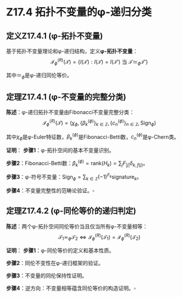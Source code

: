 # Z17.4 拓扑不变量的φ-递归分类

## 定义Z17.4.1 (φ-拓扑不变量)

基于拓扑不变量理论和φ-递归结构，定义**φ-拓扑不变量**：
$$\mathcal{I}_{\phi}^{(R)}(\mathcal{T}) = \{I(\mathcal{T}) : I(\mathcal{T}) = I(\mathcal{T}') \text{ 当 } \mathcal{T} \simeq_{\phi} \mathcal{T}'\}$$

其中$\simeq_{\phi}$是φ-递归同伦等价。

## 定理Z17.4.1 (φ-不变量的完整分类)

**陈述**：φ-递归拓扑不变量由Fibonacci不变量完整分类：
$$\mathcal{I}_{\phi}^{(R)}(\mathcal{T}) = (χ_{\phi}, \{β_k^{(\phi)}\}_{k \in \mathbb{Z}}, \{c_n^{(\phi)}\}_{n \in \mathbb{Z}}, \text{Sign}_{\phi})$$

其中$χ_{\phi}$是φ-Euler特征数，$β_k^{(\phi)}$是Fibonacci-Betti数，$c_n^{(\phi)}$是φ-Chern类。

**证明**：
**步骤1**：φ-拓扑空间的基本不变量识别。

**步骤2**：Fibonacci-Betti数：$β_k^{(\phi)} = \text{rank}(H_k) = \sum_j F_{|j|} \delta_{k,f(j)}$。

**步骤3**：φ-符号不变量：$\text{Sign}_{\phi} = \sum_{k \in \mathbb{Z}} (-1)^{F_k} \text{signature}_k$。

**步骤4**：不变量完整性的范畴论验证。$\square$

## 定理Z17.4.2 (φ-同伦等价的递归判定)

**陈述**：两个φ-拓扑空间同伦等价当且仅当所有φ-不变量相等：
$$\mathcal{T}_1 \simeq_{\phi} \mathcal{T}_2 \Leftrightarrow \mathcal{I}_{\phi}^{(R)}(\mathcal{T}_1) = \mathcal{I}_{\phi}^{(R)}(\mathcal{T}_2)$$

**证明**：
**步骤1**：φ-同伦等价的定义和基本性质。

**步骤2**：同伦不变性在φ-递归框架的验证。

**步骤3**：不变量的同伦保持性证明。

**步骤4**：逆方向：不变量相等蕴含同伦等价的构造证明。$\square$